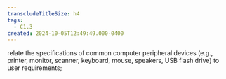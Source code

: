 ```yaml
---
transcludeTitleSize: h4
tags:
  - C1.3
created: 2024-10-05T12:49:49.000-0400
---
```

relate the specifications of common computer peripheral devices (e.g., printer, monitor, scanner, keyboard, mouse, speakers, USB flash drive) to user requirements;